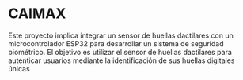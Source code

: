 # CAIMAX
Este proyecto implica integrar un sensor de huellas dactilares con un microcontrolador ESP32 para desarrollar un sistema de seguridad biométrico. El objetivo es utilizar el sensor de huellas dactilares para autenticar usuarios mediante la identificación de sus huellas digitales únicas
